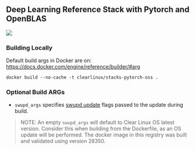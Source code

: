 ## Deep Learning Reference Stack with Pytorch and OpenBLAS

[![](https://images.microbadger.com/badges/image/clearlinux/stacks-pytorch-oss.svg)](https://microbadger.com/images/clearlinux/stacks-pytorch-oss "Get your own image badge on microbadger.com")

### Building Locally

Default build args in Docker are on: https://docs.docker.com/engine/reference/builder/#arg

```
docker build --no-cache -t clearlinux/stacks-pytorch-oss .
```

### Optional Build ARGs

* `swupd_args` specifies [swupd update](https://clearlinux.org/documentation/clear-linux/guides/maintenance/swupd-guide#perform-a-manual-update) flags passed to the update during build.

>NOTE: An empty `swupd_args` will default to Clear Linux OS latest version. Consider this when building from the Dockerfile, as an OS update will be performed. The docker image in this registry was built and validated using version 28350.
